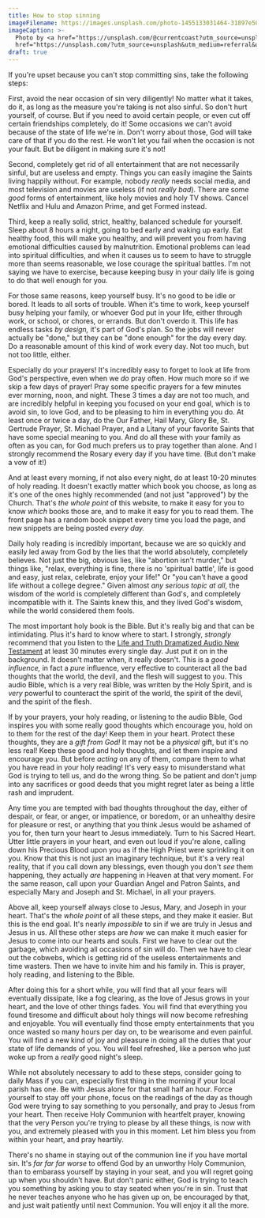 ```yaml
---
title: How to stop sinning
imageFilename: https://images.unsplash.com/photo-1455133031464-31897e50faaa?ixlib=rb-1.2.1&ixid=MnwxMjA3fDB8MHxwaG90by1wYWdlfHx8fGVufDB8fHx8&auto=format&fit=crop&w=1469&q=80
imageCaption: >-
  Photo by <a href="https://unsplash.com/@currentcoast?utm_source=unsplash&utm_medium=referral&utm_content=creditCopyText">Joshua Davis</a> on <a
  href="https://unsplash.com/?utm_source=unsplash&utm_medium=referral&utm_content=creditCopyText">Unsplash</a>
draft: true
---
```


If you're upset because you can't stop committing sins, take the following steps:

First, avoid the near occasion of sin very diligently! No matter what it takes, do it, as long as the measure you're taking is not also sinful. So don't hurt yourself, of course. But if you need to avoid certain people, or even cut off certain friendships completely, do it! Some occasions we can't avoid because of the state of life we're in. Don't worry about those, God will take care of that if you do the rest. He won't let you fail when the occasion is not your fault. But be diligent in making sure it's not!

Second, completely get rid of all entertainment that are not necessarily sinful, but are useless and empty. Things you can easily imagine the Saints living happily without. For example, nobody *really* needs social media, and most television and movies are useless (if not *really bad*). There are some *good* forms of entertainment, like holy movies and holy TV shows. Cancel Netflix and Hulu and Amazon Prime, and get Formed instead.

Third, keep a really solid, strict, healthy, balanced schedule for yourself. Sleep about 8 hours a night, going to bed early and waking up early. Eat healthy food, this will make you healthy, and will prevent you from having emotional difficulties caused by malnutrition. Emotional problems can lead into spiritual difficulties, and when it causes us to seem to have to struggle more than seems reasonable, we lose courage the spiritual battles. I'm not saying we have to exercise, because keeping busy in your daily life is going to do that well enough for you.

For those same reasons, keep yourself busy. It's no good to be idle or bored. It leads to all sorts of trouble. When it's time to work, keep yourself busy helping your family, or whoever God put in your life, either through work, or school, or chores, or errands. But don't overdo it. This life has endless tasks *by design,* it's part of God's plan. So the jobs will never actually be "done," but they can be "done enough" for the day every day. Do a reasonable amount of this kind of work every day. Not too much, but not too little, either.

Especially do your prayers! It's incredibly easy to forget to look at life from God's perspective, even when we *do* pray often. How much more so if we skip a few days of prayer! Pray some specific prayers for a few minutes ever morning, noon, and night. These 3 times a day are not too much, and are incredibly helpful in keeping you focused on your end goal, which is to avoid sin, to love God, and to be pleasing to him in everything you do. At least once or twice a day, do the Our Father, Hail Mary, Glory Be, St. Gertrude Prayer, St. Michael Prayer, and a Litany of your favorite Saints that have some special meaning to you. And do all these with your family as often as you can, for God much prefers us to pray together than alone. And I strongly recommend the Rosary every day if you have time. (But don't make a vow of it!)

And at least every morning, if not also every night, do at least 10-20 minutes of holy reading. It doesn't exactly matter which book you choose, as long as it's one of the ones highly recommended (and not just "approved") by the Church. That's *the whole point* of this website, to make it easy for you to know *which* books those are, and to make it easy for you to read them. The front page has a random book snippet every time you load the page, and new snippets are being posted *every day.*

Daily holy reading is incredibly important, because we are so quickly and easily led away from God by the lies that the world absolutely, completely believes. Not just the big, obvious lies, like "abortion isn't murder," but things like, "relax, everything is fine, there is no 'spiritual battle', life is good and easy, just relax, celebrate, enjoy your life!" Or "you can't have a good life without a college degree." Given almost *any serious topic at all*, the wisdom of the world is completely different than God's, and completely incompatible with it. The Saints knew this, and they lived God's wisdom, while the world considered them fools.

The most important holy book is the Bible. But it's really big and that can be intimidating. Plus it's hard to know where to start. I strongly, *strongly* recommend that you listen to the [Life and Truth Dramatized Audio New Testament](/audio-bible.html) at least 30 minutes every single day. Just put it on in the background. It doesn't matter when, it really doesn't. This is a *good influence,* in fact a *pure* influence, very effective to counteract all the bad thoughts that the world, the devil, and the flesh will suggest to you. This audio Bible, which is a very real Bible, was written by the Holy Spirit, and is *very* powerful to counteract the spirit of the world, the spirit of the devil, and the spirit of the flesh.

If by your prayers, your holy reading, or listening to the audio Bible, God inspires you with some really good thoughts which encourage you, hold on to them for the rest of the day! Keep them in your heart. Protect these thoughts, they are a *gift from God!* It may not be a *physical* gift, but it's no less real! Keep these good and holy thoughts, and let them inspire and encourage you. But before *acting* on any of them, compare them to what you have read in your holy reading! It's very easy to misunderstand what God is trying to tell us, and do the wrong thing. So be patient and don't jump into any sacrifices or good deeds that you might regret later as being a little rash and imprudent.

Any time you are tempted with bad thoughts throughout the day, either of despair, or fear, or anger, or impatience, or boredom, or an unhealthy desire for pleasure or rest, or anything that you think Jesus would be ashamed of you for, then turn your heart to Jesus immediately. Turn to his Sacred Heart. Utter little prayers in your heart, and even out loud if you're alone, calling down his Precious Blood upon you as if the High Priest were sprinkling it on you. Know that this is not just an imaginary technique, but it's a very real reality, that if you call down any blessings, even though you don't *see* them happening, they actually *are* happening in Heaven at that very moment. For the same reason, call upon your Guardian Angel and Patron Saints, and especially Mary and Joseph and St. Michael, in all your prayers.

Above all, keep yourself always close to Jesus, Mary, and Joseph in your heart. That's the *whole point* of all these steps, and they make it easier. But this is the end goal. It's nearly *impossible* to sin if we are truly in Jesus and Jesus in us. All these other steps are *how* we can make it much easier for Jesus to come into our hearts and souls. First we have to clear out the garbage, which avoiding all occasions of sin will do. Then we have to clear out the cobwebs, which is getting rid of the useless entertainments and time wasters. Then we have to invite him and his family in. This is prayer, holy reading, and listening to the Bible.

After doing this for a short while, you will find that all your fears will eventually dissipate, like a fog clearing, as the love of Jesus grows in your heart, and the love of other things fades. You will find that everything you found tiresome and difficult about holy things will now become refreshing and enjoyable. You will eventually find those empty entertainments that you once wasted so many hours per day on, to be wearisome and even painful. You will find a new kind of joy and pleasure in doing all the duties that your state of life demands of you. You will feel refreshed, like a person who just woke up from a *really* good night's sleep.

While not absolutely necessary to add to these steps, consider going to daily Mass if you can, especially first thing in the morning if your local parish has one. Be with Jesus alone for that small half an hour. Force yourself to stay off your phone, focus on the readings of the day as though God were trying to say something to you personally, and pray to Jesus from your heart. Then receive Holy Communion with heartfelt prayer, knowing that the very Person you're trying to please by all these things, is now with you, and extremely pleased with you in this moment. Let him bless you from within your heart, and pray heartily.

There's no shame in staying out of the communion line if you have mortal sin. It's *far far far worse* to offend God by an unworthy Holy Communion, than to embarass yourself by staying in your seat, and you will regret going up when you shouldn't have. But don't panic either, God is trying to teach you something by asking you to stay seated when you're in sin. Trust that he never teaches anyone who he has given up on, be encouraged by that, and just wait patiently until next Communion. You will enjoy it all the more.


